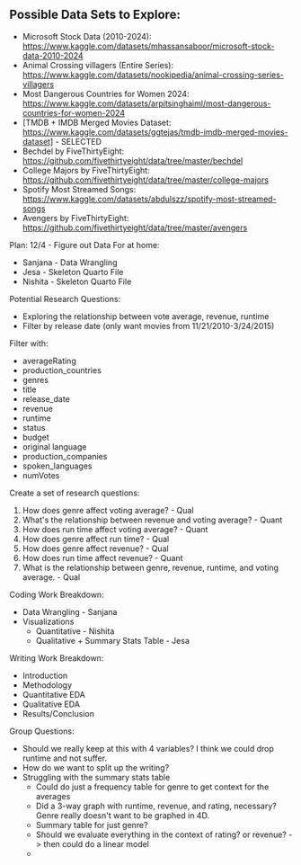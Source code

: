 ## Possible Data Sets to Explore:
- Microsoft Stock Data (2010-2024): https://www.kaggle.com/datasets/mhassansaboor/microsoft-stock-data-2010-2024
- Animal Crossing villagers (Entire Series): https://www.kaggle.com/datasets/nookipedia/animal-crossing-series-villagers
- Most Dangerous Countries for Women 2024: https://www.kaggle.com/datasets/arpitsinghaiml/most-dangerous-countries-for-women-2024
- [TMDB + IMDB Merged Movies Dataset: https://www.kaggle.com/datasets/ggtejas/tmdb-imdb-merged-movies-dataset] - SELECTED
- Bechdel by FiveThirtyEight: https://github.com/fivethirtyeight/data/tree/master/bechdel
- College Majors by FiveThirtyEight: https://github.com/fivethirtyeight/data/tree/master/college-majors
- Spotify Most Streamed Songs: https://www.kaggle.com/datasets/abdulszz/spotify-most-streamed-songs
- Avengers by FiveThirtyEight: https://github.com/fivethirtyeight/data/tree/master/avengers


Plan:
12/4 - Figure out Data
For at home:
- Sanjana - Data Wrangling
- Jesa - Skeleton Quarto File
- Nishita - Skeleton Quarto File

Potential Research Questions:
- Exploring the relationship between vote average, revenue, runtime
- Filter by release date (only want movies from 11/21/2010-3/24/2015)

Filter with:
- averageRating
- production_countries
- genres
- title
- release_date
- revenue
- runtime
- status
- budget
- original language
- production_companies
- spoken_languages
- numVotes

Create a set of research questions:
1. How does genre affect voting average? - Qual
2. What's the relationship between revenue and voting average? - Quant
3. How does run time affect voting average? - Quant
4. How does genre affect run time? - Qual
5. How does genre affect revenue? - Qual
6. How does run time affect revenue? - Quant
7. What is the relationship between genre, revenue, runtime, and voting average. - Qual


Coding Work Breakdown:
- Data Wrangling - Sanjana
- Visualizations
  - Quantitative - Nishita
  - Qualitative + Summary Stats Table - Jesa
  

Writing Work Breakdown:
- Introduction
- Methodology
- Quantitative EDA
- Qualitative EDA
- Results/Conclusion


Group Questions:
- Should we really keep at this with 4 variables? I think we could drop runtime and not suffer.
- How do we want to split up the writing?
- Struggling with the summary stats table
  - Could do just a frequency table for genre to get context for the averages
  - Did a 3-way graph with runtime, revenue, and rating, necessary? Genre really doesn't want to be graphed in 4D.
  - Summary table for just genre?
  - Should we evaluate everything in the context of rating? or revenue? -> then could do a linear model
  - 



